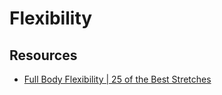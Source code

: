 # Flexibility

## Resources

- [Full Body Flexibility | 25 of the Best Stretches](https://www.youtube.com/watch?v=9X-4dGjcIcQ)
